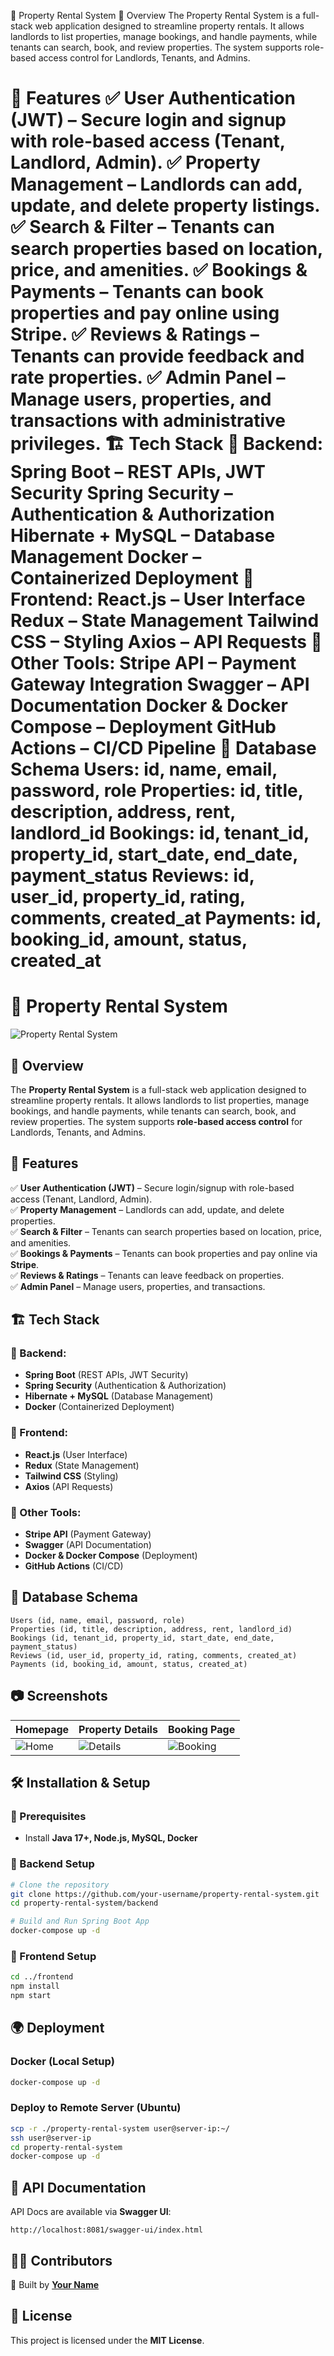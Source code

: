
🏡 Property Rental System
📌 Overview
The Property Rental System is a full-stack web application designed to streamline property rentals. It allows landlords to list properties, manage bookings, and handle payments, while tenants can search, book, and review properties. The system supports role-based access control for Landlords, Tenants, and Admins.

🚀 Features
✅ User Authentication (JWT) – Secure login and signup with role-based access (Tenant, Landlord, Admin).
✅ Property Management – Landlords can add, update, and delete property listings.
✅ Search & Filter – Tenants can search properties based on location, price, and amenities.
✅ Bookings & Payments – Tenants can book properties and pay online using Stripe.
✅ Reviews & Ratings – Tenants can provide feedback and rate properties.
✅ Admin Panel – Manage users, properties, and transactions with administrative privileges.
🏗️ Tech Stack
🔹 Backend:
Spring Boot – REST APIs, JWT Security
Spring Security – Authentication & Authorization
Hibernate + MySQL – Database Management
Docker – Containerized Deployment
🔹 Frontend:
React.js – User Interface
Redux – State Management
Tailwind CSS – Styling
Axios – API Requests
🔹 Other Tools:
Stripe API – Payment Gateway Integration
Swagger – API Documentation
Docker & Docker Compose – Deployment
GitHub Actions – CI/CD Pipeline
🎯 Database Schema
Users: id, name, email, password, role
Properties: id, title, description, address, rent, landlord_id
Bookings: id, tenant_id, property_id, start_date, end_date, payment_status
Reviews: id, user_id, property_id, rating, comments, created_at
Payments: id, booking_id, amount, status, created_at
=======
# 🏡 Property Rental System

![Property Rental System](https://via.placeholder.com/1000x400?text=Property+Rental+System)

## 📌 Overview
The **Property Rental System** is a full-stack web application designed to streamline property rentals. It allows landlords to list properties, manage bookings, and handle payments, while tenants can search, book, and review properties. The system supports **role-based access control** for Landlords, Tenants, and Admins.

## 🚀 Features
✅ **User Authentication (JWT)** – Secure login/signup with role-based access (Tenant, Landlord, Admin).  
✅ **Property Management** – Landlords can add, update, and delete properties.  
✅ **Search & Filter** – Tenants can search properties based on location, price, and amenities.  
✅ **Bookings & Payments** – Tenants can book properties and pay online via **Stripe**.  
✅ **Reviews & Ratings** – Tenants can leave feedback on properties.  
✅ **Admin Panel** – Manage users, properties, and transactions.  

## 🏗️ Tech Stack
### 🔹 Backend:
- **Spring Boot** (REST APIs, JWT Security)
- **Spring Security** (Authentication & Authorization)
- **Hibernate + MySQL** (Database Management)
- **Docker** (Containerized Deployment)

### 🔹 Frontend:
- **React.js** (User Interface)
- **Redux** (State Management)
- **Tailwind CSS** (Styling)
- **Axios** (API Requests)

### 🔹 Other Tools:
- **Stripe API** (Payment Gateway)
- **Swagger** (API Documentation)
- **Docker & Docker Compose** (Deployment)
- **GitHub Actions** (CI/CD)

## 🎯 Database Schema
```
Users (id, name, email, password, role)
Properties (id, title, description, address, rent, landlord_id)
Bookings (id, tenant_id, property_id, start_date, end_date, payment_status)
Reviews (id, user_id, property_id, rating, comments, created_at)
Payments (id, booking_id, amount, status, created_at)
```

## 📷 Screenshots
| Homepage | Property Details | Booking Page |
|---|---|---|
| ![Home](https://via.placeholder.com/300) | ![Details](https://via.placeholder.com/300) | ![Booking](https://via.placeholder.com/300) |

## 🛠️ Installation & Setup
### 🔧 Prerequisites
- Install **Java 17+, Node.js, MySQL, Docker**

### 🔹 Backend Setup
```sh
# Clone the repository
git clone https://github.com/your-username/property-rental-system.git
cd property-rental-system/backend

# Build and Run Spring Boot App
docker-compose up -d
```

### 🔹 Frontend Setup
```sh
cd ../frontend
npm install
npm start
```

## 🌍 Deployment
### Docker (Local Setup)
```sh
docker-compose up -d
```

### Deploy to Remote Server (Ubuntu)
```sh
scp -r ./property-rental-system user@server-ip:~/
ssh user@server-ip
cd property-rental-system
docker-compose up -d
```

## 📜 API Documentation
API Docs are available via **Swagger UI**:
```
http://localhost:8081/swagger-ui/index.html
```

## 👨‍💻 Contributors
🚀 Built by **[Your Name](https://github.com/your-username)**

## 📄 License
This project is licensed under the **MIT License**.

